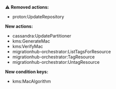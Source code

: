 :warning: **Removed actions:**

- proton:UpdateRepository

**New actions:**

- cassandra:UpdatePartitioner
- kms:GenerateMac
- kms:VerifyMac
- migrationhub-orchestrator:ListTagsForResource
- migrationhub-orchestrator:TagResource
- migrationhub-orchestrator:UntagResource

**New condition keys:**

- kms:MacAlgorithm

